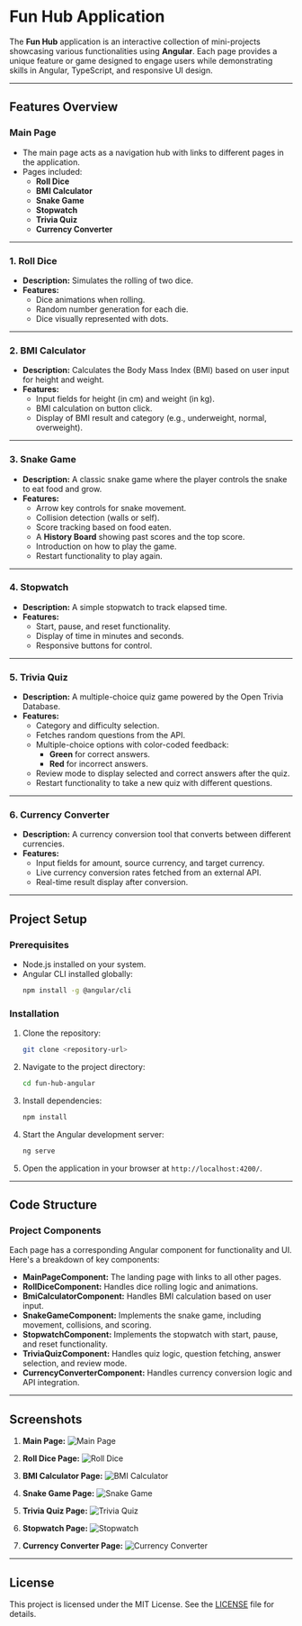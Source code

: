 # Fun Hub Application

The **Fun Hub** application is an interactive collection of mini-projects showcasing various functionalities using **Angular**. Each page provides a unique feature or game designed to engage users while demonstrating skills in Angular, TypeScript, and responsive UI design.

---

## **Features Overview**

### **Main Page**
- The main page acts as a navigation hub with links to different pages in the application.
- Pages included:
  - **Roll Dice**
  - **BMI Calculator**
  - **Snake Game**
  - **Stopwatch**
  - **Trivia Quiz**
  - **Currency Converter**

---

### **1. Roll Dice**
- **Description:** Simulates the rolling of two dice.
- **Features:**
  - Dice animations when rolling.
  - Random number generation for each die.
  - Dice visually represented with dots.

---

### **2. BMI Calculator**
- **Description:** Calculates the Body Mass Index (BMI) based on user input for height and weight.
- **Features:**
  - Input fields for height (in cm) and weight (in kg).
  - BMI calculation on button click.
  - Display of BMI result and category (e.g., underweight, normal, overweight).

---

### **3. Snake Game**
- **Description:** A classic snake game where the player controls the snake to eat food and grow.
- **Features:**
  - Arrow key controls for snake movement.
  - Collision detection (walls or self).
  - Score tracking based on food eaten.
  - A **History Board** showing past scores and the top score.
  - Introduction on how to play the game.
  - Restart functionality to play again.

---

### **4. Stopwatch**
- **Description:** A simple stopwatch to track elapsed time.
- **Features:**
  - Start, pause, and reset functionality.
  - Display of time in minutes and seconds.
  - Responsive buttons for control.

---

### **5. Trivia Quiz**
- **Description:** A multiple-choice quiz game powered by the Open Trivia Database.
- **Features:**
  - Category and difficulty selection.
  - Fetches random questions from the API.
  - Multiple-choice options with color-coded feedback:
    - **Green** for correct answers.
    - **Red** for incorrect answers.
  - Review mode to display selected and correct answers after the quiz.
  - Restart functionality to take a new quiz with different questions.

---

### **6. Currency Converter**
- **Description:** A currency conversion tool that converts between different currencies.
- **Features:**
  - Input fields for amount, source currency, and target currency.
  - Live currency conversion rates fetched from an external API.
  - Real-time result display after conversion.

---

## **Project Setup**

### **Prerequisites**
- Node.js installed on your system.
- Angular CLI installed globally:
  ```sh
  npm install -g @angular/cli
  ```

### **Installation**
1. Clone the repository:
   ```sh
   git clone <repository-url>
   ```

2. Navigate to the project directory:
   ```sh
   cd fun-hub-angular
   ```

3. Install dependencies:
   ```sh
   npm install
   ```

4. Start the Angular development server:
   ```sh
   ng serve
   ```

5. Open the application in your browser at `http://localhost:4200/`.

---

## **Code Structure**

### **Project Components**
Each page has a corresponding Angular component for functionality and UI. Here's a breakdown of key components:

- **MainPageComponent:** The landing page with links to all other pages.
- **RollDiceComponent:** Handles dice rolling logic and animations.
- **BmiCalculatorComponent:** Handles BMI calculation based on user input.
- **SnakeGameComponent:** Implements the snake game, including movement, collisions, and scoring.
- **StopwatchComponent:** Implements the stopwatch with start, pause, and reset functionality.
- **TriviaQuizComponent:** Handles quiz logic, question fetching, answer selection, and review mode.
- **CurrencyConverterComponent:** Handles currency conversion logic and API integration.

---

## **Screenshots**

1. **Main Page:**
   ![Main Page](screenshots/main-page.png)

2. **Roll Dice Page:**
   ![Roll Dice](screenshots/roll-dice.png)

3. **BMI Calculator Page:**
   ![BMI Calculator](screenshots/bmi-calculator.png)

4. **Snake Game Page:**
   ![Snake Game](screenshots/snake-game.png)

5. **Trivia Quiz Page:**
   ![Trivia Quiz](screenshots/trivia-quiz.png)

6. **Stopwatch Page:**
   ![Stopwatch](screenshots/stopwatch.png)

7. **Currency Converter Page:**
   ![Currency Converter](screenshots/currency-converter.png)

---

## **License**
This project is licensed under the MIT License. See the [LICENSE](LICENSE) file for details.
```

